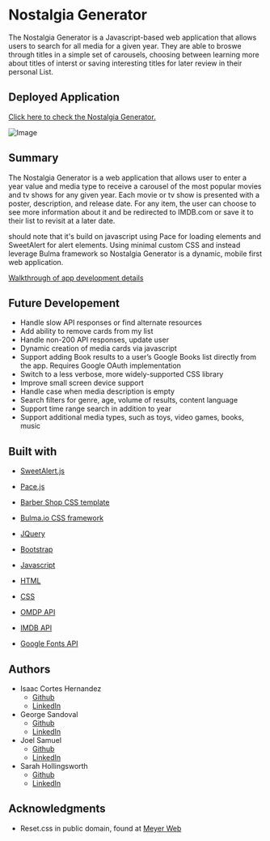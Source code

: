 # Nostalgia Generator
The Nostalgia Generator is a Javascript-based web application that allows users to search for all media for a given year. They are able to broswe through titles in a simple set of carousels, choosing between learning more about titles of interst or saving interesting titles for later review in their personal List.


## Deployed Application
[Click here to check the Nostalgia Generator.](https://sahhollingsworth.github.io/nostalgia-generator/ "link to the Nostalgia Generator web application")

![Image](./assets/images/nostalgia-generator_screenshot.png "screenshot of web Nostalgia Generator application")

## Summary
The Nostalgia Generator is a web application that allows user to enter a year value and media type to receive a carousel of the most popular movies and tv shows for any given year. Each movie or tv show is presented with a poster, description, and release date. For any item, the user can choose to see more information about it and be redirected to IMDB.com or save it to their list to revisit at a later date.

should note that it's build on javascript using Pace for loading elements and SweetAlert for alert elements. Using minimal custom CSS and instead leverage Bulma framework so Nostalgia Generator is a dynamic, mobile first web application.

[Walkthrough of app development details](https://docs.google.com/presentation/d/1TSzjUfo8YNB_hXrAkpGvDFMkXpFUUqa8xXrjsFbQFSI/edit?usp=sharing "Link to Nostalgia Generator development walkthrough")

## Future Developement
* Handle slow API responses or find alternate resources
* Add ability to remove cards from my list
* Handle non-200 API responses, update user
* Dynamic creation of media cards via javascript
* Support adding Book results to a user’s Google Books list directly from the app. Requires Google OAuth implementation
* Switch to a less verbose, more widely-supported CSS library
* Improve small screen device support
* Handle case when media description is empty
* Search filters for genre, age, volume of results, content language
* Support time range search in addition to year
* Support additional media types, such as toys, video games, books, music

## Built with
* [SweetAlert.js](https://sweetalert.js.org/guides/)
* [Pace.js](https://codebyzach.github.io/pace/)
* [Barber Shop CSS template](https://nicepage.com/s/72045/the-barber-shop-css-template)
* [Bulma.io CSS framework](https://bulma.io/)
* [JQuery](https://jquery.com/)
* [Bootstrap](https://getbootstrap.com/docs/5.0/getting-started/introduction/)
* [Javascript](https://developer.mozilla.org/en-US/docs/Web/javascript) 
* [HTML](https://developer.mozilla.org/en-US/docs/Web/HTML)
* [CSS](https://developer.mozilla.org/en-US/docs/Web/CSS)

* [OMDP API](https://www.omdbapi.com/)
* [IMDB API](https://imdb-api.com/API)
* [Google Fonts API](https://developers.google.com/fonts/docs/getting_started)

## Authors
* Isaac Cortes Hernandez
  * [Github](https://github.com/icortes)
  * [LinkedIn](https://www.linkedin.com/in/cortes-isaac/)
* George Sandoval
  * [Github](https://github.com/gsandoval09)
  * [LinkedIn](https://www.linkedin.com/in/george-sandoval-4467641b3/)
* Joel Samuel
  * [Github]()
  * [LinkedIn]()
* Sarah Hollingsworth
  * [Github](https://github.com/sahhollingsworth)
  * [LinkedIn](https://www.linkedin.com/in/sarahhollingsworth/)

## Acknowledgments
* Reset.css in public domain, found at [Meyer Web](http://meyerweb.com/eric/tools/css/reset/)

